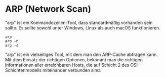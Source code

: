 # ARP (Network Scan)

"arp" ist ein Kommandozeilen-Tool, dass standardmäßig vorhanden sein sollte. Es sollte sowohl unter Windows, Linux als auch macOS funktionieren.
```
arp
arp -n
arp -a
```
"arp" ist ein vielseitiges Tool, mit dem man den ARP-Cache abfragen kann. Mit dem Einsatz der richtigen Optionen, bekommt man die richtigen Informationen aller erreichbaren Hosts, die auf Schicht 2 des OSI-Schichtenmodells miteinander verbunden sind.
